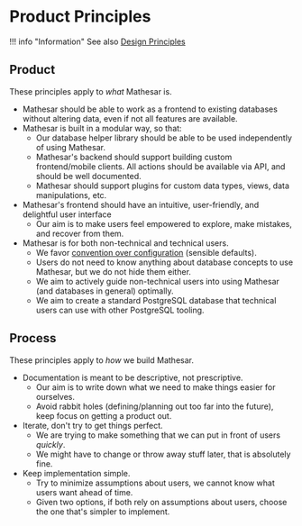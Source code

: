 # Product Principles

!!! info "Information"
    See also [Design Principles](/design/design-principles)


## Product

These principles apply to _what_ Mathesar is.

- Mathesar should be able to work as a frontend to existing databases without altering data, even if not all features are available.
- Mathesar is built in a modular way, so that:
	- Our database helper library should be able to be used independently of using Mathesar.
  - Mathesar's backend should support building custom frontend/mobile clients. All actions should be available via API, and should be well documented.
  - Mathesar should support plugins for custom data types, views, data manipulations, etc.
- Mathesar's frontend should have an intuitive, user-friendly, and delightful user interface
  - Our aim is to make users feel empowered to explore, make mistakes, and recover from them.
- Mathesar is for both non-technical and technical users.
  - We favor [convention over configuration](https://en.wikipedia.org/wiki/Convention_over_configuration) (sensible defaults).
  - Users do not need to know anything about database concepts to use Mathesar, but we do not hide them either.
  - We aim to actively guide non-technical users into using Mathesar (and databases in general) optimally.
  - We aim to create a standard PostgreSQL database that technical users can use with other PostgreSQL tooling.

## Process

These principles apply to _how_ we build Mathesar.

- Documentation is meant to be descriptive, not prescriptive.
  - Our aim is to write down what we need to make things easier for ourselves.
  - Avoid rabbit holes (defining/planning out too far into the future), keep focus on getting a product out.
- Iterate, don't try to get things perfect.
  - We are trying to make something that we can put in front of users _quickly_.
  - We might have to change or throw away stuff later, that is absolutely fine.
- Keep implementation simple.
  - Try to minimize assumptions about users, we cannot know what users want ahead of time.
  - Given two options, if both rely on assumptions about users, choose the one that's simpler to implement.